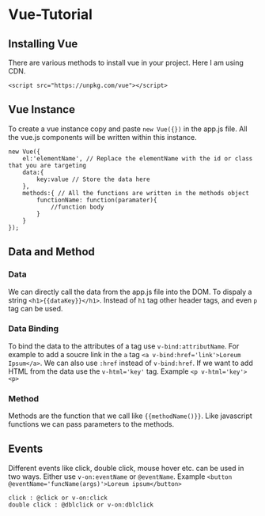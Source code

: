 # Vue-Tutorial

## Installing Vue
There are various methods to install vue in your project. Here I am using CDN.

`<script src="https://unpkg.com/vue"></script>`

## Vue Instance
To create a vue instance copy and paste `new Vue({})` in the app.js file. All the vue.js components will be written within this instance.

```
new Vue({
	el:'elementName', // Replace the elementName with the id or class that you are targeting 
	data:{
		key:value // Store the data here
	},
	methods:{ // All the functions are written in the methods object
		functionName: function(paramater){
			//function body
		}
	}
});
```

## Data and Method

### Data
We can directly call the data from the app.js file into the DOM.
To dispaly a string `<h1>{{dataKey}}</h1>`.
Instead of `h1` tag other header tags, and even `p` tag can be used.

### Data Binding
To bind the data to the attributes of a tag use `v-bind:attributName`. 
For example to add a soucre link in the `a` tag
`<a v-bind:href='link'>Loreum Ipsum</a>`. We can also use `:href` instead of `v-bind:href`.
If we want to add HTML from the data use the `v-html='key'` tag.
Example `<p v-html='key'><p>`

### Method
Methods are the function that we call like `{{methodName()}}`.
Like javascript functions we can pass parameters to the methods.

## Events
Different events like click, double click, mouse hover etc. can be used in two ways. Either use `v-on:eventName` or `@eventName`.
Example `<button @eventName='funcName(args)'>Loreum ipsum</button>`
```
click : @click or v-on:click
double click : @dblclick or v-on:dblclick
```